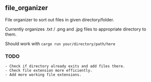 ## file_organizer
File organizer to sort out files in given directory/folder.

Currently organizes .txt / .png and .jpg files to appropriate directory to them.

Should work with ```cargo run your/directory/path/here```


### TODO
    - Check if directory already exits and add files there.
    - Check file extension more efficiently.
    - Add more working file extensions.
